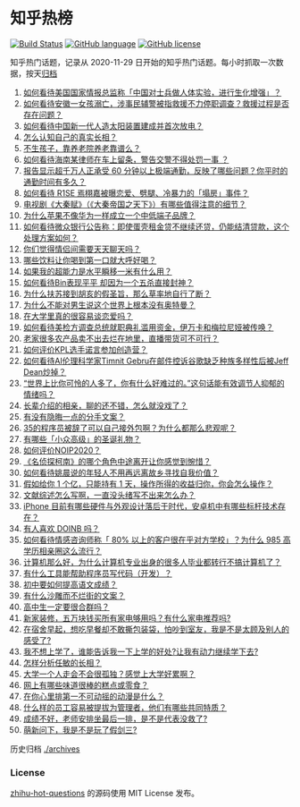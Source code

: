 # 知乎热榜
[![Build Status](https://github.com/ToWeLong/zhihu-hot-questions/workflows/CI/badge.svg)](https://github.com/ToWeLong/zhihu-hot-questions/actions)
[![GitHub language](https://img.shields.io/badge/language-golang-orange.svg)](https://golang.org/)
[![GitHub license](https://img.shields.io/github/license/ToWeLong/zhihu-hot-questions)](https://github.com/ToWeLong/zhihu-hot-questions/blob/main/LICENSE)

知乎热门话题，记录从 2020-11-29 日开始的知乎热门话题。每小时抓取一次数据，按天[归档](./archives)

<!-- BEGIN -->

1. [如何看待美国国家情报总监称「中国对士兵做人体实验，进行生化增强」？](https://www.zhihu.com/question/433353584)
1. [如何看待安徽一女孩溺亡，涉事民辅警被指救援不力停职调查？救援过程是否存在问题？](https://www.zhihu.com/question/433415189)
1. [如何看待中国新一代人造太阳装置建成并首次放电？](https://www.zhihu.com/question/433303541)
1. [怎么认知自己的真实长相？](https://www.zhihu.com/question/325038574)
1. [不生孩子，靠养老院养老靠谱么？](https://www.zhihu.com/question/431860582)
1. [如何看待海南某律师在车上留条，警告交警不得处罚一事 ？](https://www.zhihu.com/question/433328693)
1. [报告显示超千万人正承受 60 分钟以上极端通勤，反映了哪些问题？你平时的通勤时间有多久？](https://www.zhihu.com/question/433393354)
1. [如何看待 R1SE 焉栩嘉被曝恋爱、劈腿、冷暴力的「塌房」事件？](https://www.zhihu.com/question/433399270)
1. [电视剧《大秦赋》（《大秦帝国之天下》）有哪些值得注意的细节？](https://www.zhihu.com/question/432795601)
1. [为什么苹果不像华为一样成立一个中低端子品牌？](https://www.zhihu.com/question/430047433)
1. [如何看待微众银行公告称：即使蛋壳租金贷不继续还贷，仍能结清贷款，这个处理方案如何？](https://www.zhihu.com/question/433311824)
1. [你们觉得情侣间需要天天聊天吗？](https://www.zhihu.com/question/358334962)
1. [哪些饮料让你喝到第一口就大呼好喝？](https://www.zhihu.com/question/338195759)
1. [如果我的超能力是水平瞬移一米有什么用？](https://www.zhihu.com/question/432319904)
1. [如何看待Bin表现平平 却因为一个五杀直接封神？](https://www.zhihu.com/question/429480851)
1. [为什么扶苏接到胡亥的假圣旨，那么草率地自行了断？](https://www.zhihu.com/question/22283635)
1. [为什么不能对男生说这个世界上根本没有奥特曼？](https://www.zhihu.com/question/432592679)
1. [在大学里真的很容易谈恋爱吗？](https://www.zhihu.com/question/417641314)
1. [如何看待美检方调查总统就职典礼滥用资金，伊万卡和梅拉尼娅被传唤？](https://www.zhihu.com/question/433124948)
1. [老家很多农产品卖不出去烂在地里，直播带货可不可行？](https://www.zhihu.com/question/433303192)
1. [如何评价KPL选手诺言参加创造营？](https://www.zhihu.com/question/433429661)
1. [如何看待AI伦理科学家Timnit Gebru在邮件控诉谷歌缺乏种族多样性后被Jeff Dean炒掉？](https://www.zhihu.com/question/433301078)
1. [“世界上比你可怜的人多了，你有什么好难过的。”这句话能有效调节人抑郁的情绪吗？](https://www.zhihu.com/question/428814899)
1. [长辈介绍的相亲，聊的还不错，怎么就没戏了？](https://www.zhihu.com/question/345150946)
1. [有没有隐晦一点的分手文案？](https://www.zhihu.com/question/432396268)
1. [35的程序员被辞了可以自己接外包啊？为什么都那么悲观呢？](https://www.zhihu.com/question/423307803)
1. [有哪些「小众高级」的圣诞礼物？](https://www.zhihu.com/question/354499184)
1. [如何评价NOIP2020？](https://www.zhihu.com/question/416836550)
1. [《名侦探柯南》的哪个角色中途离开让你感觉到惋惜？](https://www.zhihu.com/question/432696530)
1. [如何看待姚晨说的年轻人不用再远离故乡寻找自我价值？](https://www.zhihu.com/question/433302545)
1. [假如给你 1 个亿，只能持有 1 天，操作所得的收益归你，你会怎么操作？](https://www.zhihu.com/question/433016646)
1. [文献综述怎么写啊，一直没头绪写不出来怎么办？](https://www.zhihu.com/question/328526356)
1. [iPhone 目前有哪些硬件与外观设计落后于时代，安卓机中有哪些标杆技术存在？](https://www.zhihu.com/question/433105711)
1. [有人喜欢 DOINB 吗？](https://www.zhihu.com/question/393741117)
1. [如何看待情感咨询师称「 80% 以上的客户很在乎对方学校」？为什么 985 高学历相亲圈这么流行？](https://www.zhihu.com/question/433254938)
1. [计算机那么好，为什么计算机专业出身的很多人毕业都转行不搞计算机了？](https://www.zhihu.com/question/418745421)
1. [有什么工具能帮助程序员写代码（开发）？](https://www.zhihu.com/question/430126752)
1. [初中要如何提高语文成绩？](https://www.zhihu.com/question/418605306)
1. [有什么沙雕而不烂街的文案？](https://www.zhihu.com/question/391269094)
1. [高中生一定要很合群吗？](https://www.zhihu.com/question/431537724)
1. [新家装修，五万块钱买所有家电够用吗？有什么家电推荐吗?](https://www.zhihu.com/question/422156610)
1. [在宿舍早起，想吃早餐却不敢撕包装袋，怕吵到室友，我是不是太顾及别人的感受了?](https://www.zhihu.com/question/432345011)
1. [我不想上学了，谁能告诉我一下上学的好处?让我有动力继续学下去?](https://www.zhihu.com/question/420922953)
1. [怎样分析任敏的长相？](https://www.zhihu.com/question/308336395)
1. [大学一个人走会不会很孤独？感觉上大学好累啊？](https://www.zhihu.com/question/431921848)
1. [网上有哪些味道很棒的糕点或零食？](https://www.zhihu.com/question/35119423)
1. [在你心里排第一不可动摇的动漫是什么？](https://www.zhihu.com/question/425737196)
1. [什么样的员工容易被提拔为管理者，他们有哪些共同特质？](https://www.zhihu.com/question/283897068)
1. [成绩不好，老师安排坐最后一排，是不是代表没救了?](https://www.zhihu.com/question/432912971)
1. [萌新问下，我是不是玩了假剑三?](https://www.zhihu.com/question/432025600)

<!-- END -->

历史归档 [./archives](./archives)


### License
[zhihu-hot-questions](https://github.com/towelong/zhihu-hot-questions) 的源码使用 MIT License 发布。